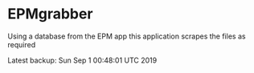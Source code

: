 # EPMgrabber
Using a database from the EPM app this application scrapes the files as required


Latest backup: Sun Sep 1 00:48:01 UTC 2019
